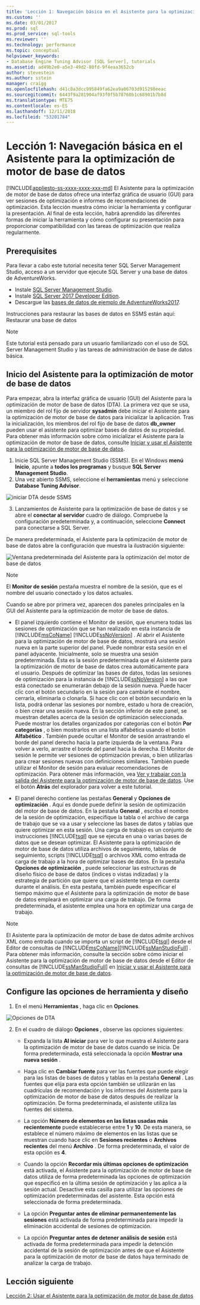```yaml
---
title: 'Lección 1: Navegación básica en el Asistente para la optimización de motor de base de datos | Microsoft Docs'
ms.custom: ''
ms.date: 03/01/2017
ms.prod: sql
ms.prod_service: sql-tools
ms.reviewer: ''
ms.technology: performance
ms.topic: conceptual
helpviewer_keywords:
- Database Engine Tuning Advisor [SQL Server], tutorials
ms.assetid: ad49b2e0-a5e3-49d2-80fd-9f4eaa3652cb
author: stevestein
ms.author: sstein
manager: craigg
ms.openlocfilehash: d41c8a3dcc995849fa62ea9a06703d915298eeac
ms.sourcegitcommit: 6443f9a281904af93f0f5b78760b1c68901b7b8d
ms.translationtype: MTE75
ms.contentlocale: es-ES
ms.lasthandoff: 12/11/2018
ms.locfileid: "53201784"
---
```

# <a name="lesson-1-basic-navigation-in-database-engine-tuning-advisor"></a>Lección 1: Navegación básica en el Asistente para la optimización de motor de base de datos
[!INCLUDE[appliesto-ss-xxxx-xxxx-xxx-md](../../includes/appliesto-ss-xxxx-xxxx-xxx-md.md)]
El Asistente para la optimización de motor de base de datos ofrece una interfaz gráfica de usuario (GUI) para ver sesiones de optimización e informes de recomendaciones de optimización. Esta lección muestra cómo iniciar la herramienta y configurar la presentación. Al final de esta lección, habrá aprendido las diferentes formas de iniciar la herramienta y cómo configurar su presentación para proporcionar compatibilidad con las tareas de optimización que realiza regularmente.  

## <a name="prerequisites"></a>Prerequisites 

Para llevar a cabo este tutorial necesita tener SQL Server Management Studio, acceso a un servidor que ejecute SQL Server y una base de datos de AdventureWorks.

- Instale [SQL Server Management Studio](https://docs.microsoft.com/sql/ssms/download-sql-server-management-studio-ssms).
- Instale [SQL Server 2017 Developer Edition](https://www.microsoft.com/sql-server/sql-server-downloads).
- Descargue las [bases de datos de ejemplo de AdventureWorks2017](https://docs.microsoft.com/sql/samples/adventureworks-install-configure?view=sql-server-2017).


Instrucciones para restaurar las bases de datos en SSMS están aquí: Restaurar una base de datos

  >[!NOTE]
  > Este tutorial está pensado para un usuario familiarizado con el uso de SQL Server Management Studio y las tareas de administración de base de datos básica. 
  

## <a name="launch-database-tuning-advisor"></a>Inicio del Asistente para la optimización de motor de base de datos 
Para empezar, abra la interfaz gráfica de usuario (GUI) del Asistente para la optimización de motor de base de datos (DTA). La primera vez que se usa, un miembro del rol fijo de servidor **sysadmin** debe iniciar el Asistente para la optimización de motor de base de datos para inicializar la aplicación. Tras la inicialización, los miembros del rol fijo de base de datos **db_owner** pueden usar el asistente para optimizar bases de datos de su propiedad. Para obtener más información sobre cómo inicializar el Asistente para la optimización de motor de base de datos, consulte [Iniciar y usar el Asistente para la optimización de motor de base de datos](../../relational-databases/performance/start-and-use-the-database-engine-tuning-advisor.md).  
  
1. Inicie SQL Server Management Studio (SSMS). En el Windows **menú Inicio**, apunte a **todos los programas** y busque **SQL Server Management Studio**. 
2. Una vez abierto SSMS, seleccione el **herramientas** menú y seleccione **Database Tuning Advisor**. 

  ![iniciar DTA desde SSMS](media/dta-tutorials/launch-dta.png)

3. Lanzamientos de Asistente para la optimización de base de datos y se abre el **conectar al servidor** cuadro de diálogo. Compruebe la configuración predeterminada y, a continuación, seleccione **Connect** para conectarse a SQL Server.  
  
De manera predeterminada, el Asistente para la optimización de motor de base de datos abre la configuración que muestra la ilustración siguiente:  
  
![Ventana predeterminada del Asistente para la optimización del motor de base de datos](media/dta-tutorials/dta-default-gui.png)
  
> [!NOTE]  
> El **Monitor de sesión** pestaña muestra el nombre de la sesión, que es el nombre del usuario conectado y los datos actuales. 
  
Cuando se abre por primera vez, aparecen dos paneles principales en la GUI del Asistente para la optimización de motor de base de datos.  
  
-   El panel izquierdo contiene el Monitor de sesión, que enumera todas las sesiones de optimización que se han realizado en esta instancia de [!INCLUDE[msCoName](../../includes/msconame-md.md)] [!INCLUDE[ssNoVersion](../../includes/ssnoversion-md.md)] . Al abrir el Asistente para la optimización de motor de base de datos, mostrará una sesión nueva en la parte superior del panel. Puede nombrar esta sesión en el panel adyacente. Inicialmente, solo se muestra una sesión predeterminada. Ésta es la sesión predeterminada que el Asistente para la optimización de motor de base de datos crea automáticamente para el usuario. Después de optimizar las bases de datos, todas las sesiones de optimización para la instancia de [!INCLUDE[ssNoVersion](../../includes/ssnoversion-md.md)] a las que está conectado se enumerarán debajo de la sesión nueva. Puede hacer clic con el botón secundario en la sesión para cambiarle el nombre, cerrarla, eliminarla o clonarla. Si hace clic con el botón secundario en la lista, podrá ordenar las sesiones por nombre, estado u hora de creación, o bien crear una sesión nueva. En la sección inferior de este panel, se muestran detalles acerca de la sesión de optimización seleccionada. Puede mostrar los detalles organizados por categorías con el botón **Por categorías** , o bien mostrarlos en una lista alfabética usando el botón **Alfabético** . También puede ocultar el Monitor de sesión arrastrando el borde del panel derecho hacia la parte izquierda de la ventana. Para volver a verlo, arrastre el borde del panel hacia la derecha. El Monitor de sesión le permite ver sesiones de optimización previas, o bien utilizarlas para crear sesiones nuevas con definiciones similares. También puede utilizar el Monitor de sesión para evaluar recomendaciones de optimización. Para obtener más información, vea [Ver y trabajar con la salida del Asistente para la optimización de motor de base de datos](../../relational-databases/performance/view-and-work-with-the-output-from-the-database-engine-tuning-advisor.md). Use el botón **Atrás** del explorador para volver a este tutorial.  
  
-   El panel derecho contiene las pestañas **General** y **Opciones de optimización** . Aquí es donde puede definir la sesión de optimización del motor de base de datos. En la pestaña **General** , escriba el nombre de la sesión de optimización, especifique la tabla o el archivo de carga de trabajo que se va a usar y seleccione las bases de datos y tablas que quiere optimizar en esta sesión. Una carga de trabajo es un conjunto de instrucciones [!INCLUDE[tsql](../../includes/tsql-md.md)] que se ejecuta en una o varias bases de datos que se desean optimizar. El Asistente para la optimización de motor de base de datos utiliza archivos de seguimiento, tablas de seguimiento, scripts [!INCLUDE[tsql](../../includes/tsql-md.md)] o archivos XML como entrada de carga de trabajo a la hora de optimizar bases de datos. En la pestaña **Opciones de optimización** , puede seleccionar las estructuras de diseño físico de base de datos (índices o vistas indizadas) y la estrategia de partición que quiere que el asistente tenga en cuenta durante el análisis. En esta pestaña, también puede especificar el tiempo máximo que el Asistente para la optimización de motor de base de datos empleará en optimizar una carga de trabajo. De forma predeterminada, el asistente emplea una hora en optimizar una carga de trabajo.  
  
> [!NOTE]
> El Asistente para la optimización de motor de base de datos admite archivos XML como entrada cuando se importa un script de [!INCLUDE[tsql](../../includes/tsql-md.md)] desde el Editor de consultas de [!INCLUDE[msCoName](../../includes/msconame-md.md)][!INCLUDE[ssManStudioFull](../../includes/ssmanstudiofull-md.md)] . Para obtener más información, consulte la sección sobre cómo iniciar el Asistente para la optimización de motor de base de datos desde el Editor de consultas de [!INCLUDE[ssManStudioFull](../../includes/ssmanstudiofull-md.md)] en [Iniciar y usar el Asistente para la optimización de motor de base de datos](../../relational-databases/performance/start-and-use-the-database-engine-tuning-advisor.md).  
  
## <a name="configure-tool-options-and-layout"></a>Configure las opciones de herramienta y diseño 

1.  En el menú **Herramientas** , haga clic en **Opciones**.  

   ![Opciones de DTA](media/dta-tutorials/dta-settings.png) 
  
2.  En el cuadro de diálogo **Opciones** , observe las opciones siguientes:  
  
    -   Expanda la lista **Al iniciar** para ver lo que muestra el Asistente para la optimización de motor de base de datos cuando se inicia. De forma predeterminada, está seleccionada la opción **Mostrar una nueva sesión** .  
  
    -   Haga clic en **Cambiar fuente** para ver las fuentes que puede elegir para las listas de bases de datos y tablas en la pestaña **General** . Las fuentes que elija para esta opción también se utilizarán en las cuadrículas de recomendación y los informes del Asistente para la optimización de motor de base de datos después de realizar la optimización. De forma predeterminada, el asistente utiliza las fuentes del sistema.  
  
    -   La opción **Número de elementos en las listas usadas más recientemente** puede establecerse entre **1** y **10**. De esta manera, se establece el número máximo de elementos en las listas que se muestran cuando hace clic en **Sesiones recientes** o **Archivos recientes** del menú **Archivo** . De forma predeterminada, el valor de esta opción es **4**.  
  
    -   Cuando la opción **Recordar mis últimas opciones de optimización** está activada, el Asistente para la optimización de motor de base de datos utiliza de forma predeterminada las opciones de optimización que especificó en la última sesión de optimización y las aplica a la sesión actual. Desactive esta casilla para utilizar las opciones de optimización predeterminadas del asistente. Esta opción está seleccionada de forma predeterminada.  
  
    -   La opción **Preguntar antes de eliminar permanentemente las sesiones** está activada de forma predeterminada para impedir la eliminación accidental de sesiones de optimización.  
  
    -   La opción **Preguntar antes de detener análisis de sesión** está activada de forma predeterminada para impedir la detención accidental de la sesión de optimización antes de que el Asistente para la optimización de motor de base de datos haya terminado de analizar la carga de trabajo.  
  
## <a name="next-lesson"></a>Lección siguiente  
[Lección 2: Usar el Asistente para la optimización de motor de base de datos](../../tools/dta/lesson-2-using-database-engine-tuning-advisor.md)  
  
  
  
